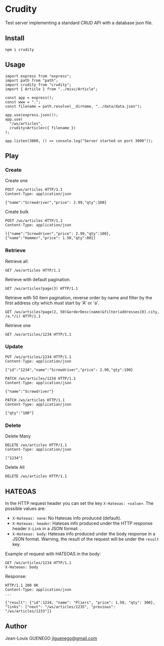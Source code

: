 # Crudity

Test server implementing a standard CRUD API with a database json file.

## Install

```
npm i crudity
```

## Usage

```
import express from "express";
import path from "path";
import crudity from "crudity";
import { Article } from "../misc/Article";

const app = express();
const www = ".";
const filename = path.resolve(__dirname, "../data/data.json");

app.use(express.json());
app.use(
  "/ws/articles",
  crudity<Article>({ filename })
);

app.listen(3000, () => console.log("Server started on port 3000"));
```

## Play

### Create

Create one

```
POST /ws/articles HTTP/1.1
Content-Type: application/json

{"name":"Screwdriver","price": 2.99,"qty":100}
```

Create bulk

```
POST /ws/articles HTTP/1.1
Content-Type: application/json

[{"name":"Screwdriver","price": 2.99,"qty":100},{"name":"Hammer","price": 1.50,"qty":80}]
```

### Retrieve

Retrieve all.

```
GET /ws/articles HTTP/1.1
```

Retrieve with default pagination.

```
GET /ws/articles?page(3) HTTP/1.1
```

Retrieve with 50 item pagination, reverse order by name and filter by the first address city which must start by 'A' or 'a'.

```
GET /ws/articles?page(2, 50)&orderDesc(name)&filter(addresses[0].city, /a.*/i) HTTP/1.1
```

Retrieve one

```
GET /ws/articles/1234 HTTP/1.1
```

### Update

```
PUT /ws/articles/1234 HTTP/1.1
Content-Type: application/json

{"id":"1234","name":"Screwdriver","price": 2.99,"qty":100}
```

```
PATCH /ws/articles/1234 HTTP/1.1
Content-Type: application/json

{"name":"Screwdriver"}
```

```
PATCH /ws/articles HTTP/1.1
Content-Type: application/json

{"qty":"100"}
```

### Delete

Delete Many

```
DELETE /ws/articles HTTP/1.1
Content-Type: application/json

["1234"]
```

Delete All

```
DELETE /ws/articles HTTP/1.1
```

## HATEOAS

In the HTTP request header you can set the key `X-Hateoas: <value>`. The possible values are:

- `X-Hateoas: none`: No Hateoas info produced (default).
- `X-Hateoas: header`: Hateoas info produced under the HTTP response header `X-Link` in a JSON format: .
- `X-Hateoas: body`: Hateoas info produced under the body response in a JSON format. Warning, the result of the request will be under the `result` key.

Example of request with HATEOAS in the body:

```
GET /ws/articles/1234 HTTP/1.1
X-Hateoas: body
```

Response:

```
HTTP/1.1 200 OK
Content-Type: application/json
...

{"result": {"id":1234, "name": "Pliers", "price": 1.50, "qty": 300},
"links": ["next": "/ws/articles/1235", "previous": "/ws/articles/1233"]}
```

## Author

Jean-Louis GUENEGO <jlguenego@gmail.com>
